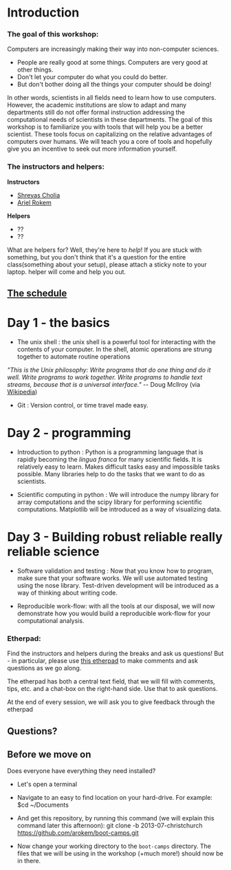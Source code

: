 # Introduction

### The goal of this workshop: 

Computers are increasingly making their way into non-computer sciences.

- People are really good at some things. Computers are very good at other things.
- Don't let your computer do what you could do better.
- But don't bother doing all the things your computer should be doing!

In other words, scientists in all fields need to learn how to use
computers. However, the academic institutions are slow to adapt and many
departments still do not offer formal instruction addressing the computational
needs of scientists in these departments. The goal of this workshop is to familiarize you with tools that will help you be a better scientist. These tools focus on capitalizing on the relative advantages of computers over humans. We will teach you a core of tools and hopefully give you an incentive to seek out more information yourself. 

### The instructors and helpers: 

**Instructors**
- [Shreyas Cholia](http://www.nersc.gov/about/nersc-staff/outreach-software-and-programming-group/shreyas-cholia/)
- [Ariel Rokem](http://arokem.org)

**Helpers**
- ??
- ?? 

What are helpers for? Well, they're here to *help*! If you are stuck with something, but you don't think that it's a question for the entire class(something about your setup), please attach a sticky note to your laptop. helper will come and help you out.

## [The schedule](http://arokem.github.io/boot-camps/2013-07-01-christchurch/#schedule)


# Day 1 - the basics

- The unix shell : the unix shell is a powerful tool for interacting with the contents of your computer. In the shell, atomic operations are strung together to automate routine operations

*"This is the Unix philosophy: Write programs that do one thing and do it well. Write programs to work together. Write programs to handle text streams, because that is a universal interface."* -- Doug Mcllroy (via [Wikipedia](http://en.wikipedia.org/wiki/Unix_philosophy))

- Git : Version control, or time travel made easy.

# Day 2 - programming 

- Introduction to python : Python is a programming language that is rapidly becoming the *lingua franca* for many scientific fields. It is relatively easy to learn. Makes difficult tasks easy and impossible tasks possible. Many libraries help to do the tasks that we want to do as scientists. 

- Scientific computing in python : We will introduce the numpy library for array computations and the scipy library for performing scientific computations. Matplotlib will be introduced as a way of visualizing data. 

# Day 3 - Building robust reliable really reliable science 

- Software validation and testing : Now that you know how to program, make sure that your software works. We will use automated testing using the nose library. Test-driven development will be introduced as a way of thinking about writing code. 

- Reproducible work-flow: with all the tools at our disposal, we will now demonstrate how you would build a reproducible work-flow for your computational analysis. 

### Etherpad: 
Find the instructors and helpers during the breaks and ask us questions! But - in particular, please use [this etherpad](https://etherpad.mozilla.org/swc-christchurch-072013) to make comments and ask questions as we go along.

The etherpad has both a central text field, that we will fill with comments, tips, etc. and a chat-box on the right-hand side. Use that to ask questions. 

At the end of every session, we will ask you to give feedback through the etherpad

## Questions?

## Before we move on

Does everyone have everything they need installed?

- Let's open a terminal
- Navigate to an easy to find location on your hard-drive. For example:
    $cd ~/Documents

- And get this repository, by running this command (we will explain this command later this afternoon):
	git clone -b 2013-07-christchurch https://github.com/arokem/boot-camps.git

- Now change your working directory to the `boot-camps` directory. The files that we will be using in the workshop (+much more!) should now be in there.
